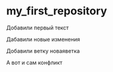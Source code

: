 ﻿# my_first_repository

Добавили первый текст

Дабавили новые изменения

Добавили ветку новаяветка

А вот и сам конфликт

